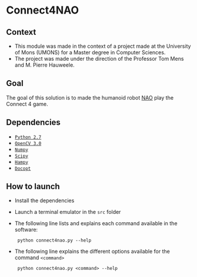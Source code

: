 # Connect4NAO

## Context
 - This module was made in the context of a project made at the University of Mons
  (UMONS) for a Master degree in Computer Sciences.
 - The project was made under the direction of the Professor Tom Mens
  and M. Pierre Hauweele.

## Goal
 The goal of this solution is to made the humanoid robot [NAO](https://www.aldebaran.com/fr/cool-robots/nao) 
   play the Connect 4 game.
 

## Dependencies

 - [`Python 2.7`](https://www.python.org/downloads/)
 - [`OpenCV 3.0`](http://opencv.org/downloads.html)
 - [`Numpy`](https://pypi.python.org/pypi/numpy/1.10.1)
 - [`Scipy`](https://pypi.python.org/pypi/scipy/0.17.0)
 - [`Hampy`](https://pypi.python.org/pypi/hampy/1.4.1)
 - [`Docopt`](https://pypi.python.org/pypi/docopt/0.6.2)


 <!--- [//]: # "- [`Shapely`] <> (https://pypi.python.org/pypi/Shapely)" -->

## How to launch
 - Install the dependencies
 - Launch a terminal emulator in the `src` folder
 - The following line lists and explains each command available in the software:

        python connect4nao.py --help

 - The following line explains the different options available for the command `<command>`

        python connect4nao.py <command> --help
